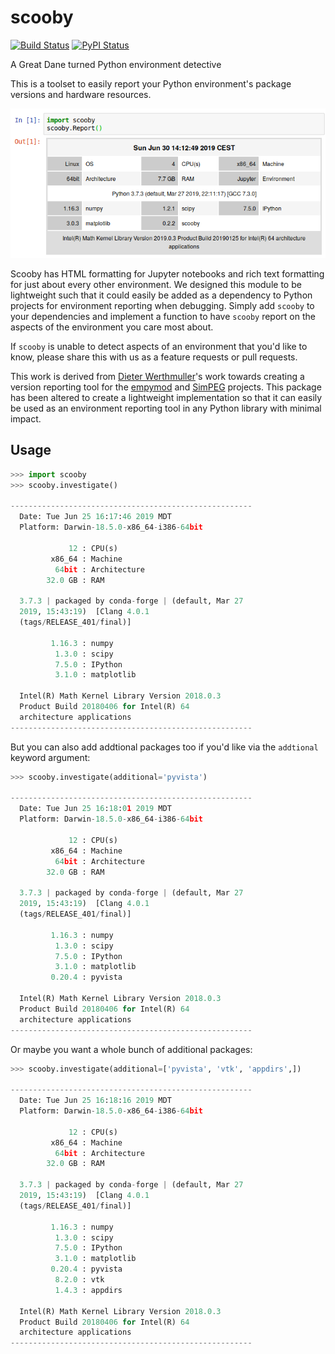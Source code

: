 # scooby

[![Build Status](https://travis-ci.org/banesullivan/scooby.svg?branch=master)](https://travis-ci.org/banesullivan/scooby)
[![PyPI Status](https://img.shields.io/pypi/v/scooby.svg?logo=python&logoColor=white)](https://pypi.org/project/scooby/)


A Great Dane turned Python environment detective

This is a toolset to easily report your Python environment's package versions
and hardware resources.


![Jupyter Notebook Formatting](https://github.com/banesullivan/scooby/raw/master/assets/jupyter.png)

Scooby has HTML formatting for Jupyter notebooks and rich text formatting for
just about every other environment. We designed this module to be lightweight
such that it could easily be added as a dependency to Python projects for
environment reporting when debugging. Simply add `scooby` to your dependencies
and implement a function to have `scooby` report on the aspects of the
environment you care most about.

If `scooby` is unable to detect aspects of an environment that you'd like to
know, please share this with us as a feature requests or pull requests.

This work is derived from [Dieter Werthmuller](https://github.com/prisae)'s work
towards creating a version reporting tool for the [empymod](https://github.com/empymod/)
and [SimPEG](https://github.com/simpeg/) projects.
This package has been altered to create a lightweight implementation so that it
can easily be used as an environment reporting tool in any Python library with
minimal impact.

## Usage

```py
>>> import scooby
>>> scooby.investigate()

------------------------------------------------------
  Date: Tue Jun 25 16:17:46 2019 MDT
  Platform: Darwin-18.5.0-x86_64-i386-64bit

             12 : CPU(s)
         x86_64 : Machine
          64bit : Architecture
        32.0 GB : RAM

  3.7.3 | packaged by conda-forge | (default, Mar 27
  2019, 15:43:19)  [Clang 4.0.1
  (tags/RELEASE_401/final)]

         1.16.3 : numpy
          1.3.0 : scipy
          7.5.0 : IPython
          3.1.0 : matplotlib

  Intel(R) Math Kernel Library Version 2018.0.3
  Product Build 20180406 for Intel(R) 64
  architecture applications
------------------------------------------------------
```

But you can also add addtional packages too if you'd like via the `addtional`
keyword argument:

```py
>>> scooby.investigate(additional='pyvista')

------------------------------------------------------
  Date: Tue Jun 25 16:18:01 2019 MDT
  Platform: Darwin-18.5.0-x86_64-i386-64bit

             12 : CPU(s)
         x86_64 : Machine
          64bit : Architecture
        32.0 GB : RAM

  3.7.3 | packaged by conda-forge | (default, Mar 27
  2019, 15:43:19)  [Clang 4.0.1
  (tags/RELEASE_401/final)]

         1.16.3 : numpy
          1.3.0 : scipy
          7.5.0 : IPython
          3.1.0 : matplotlib
         0.20.4 : pyvista

  Intel(R) Math Kernel Library Version 2018.0.3
  Product Build 20180406 for Intel(R) 64
  architecture applications
------------------------------------------------------
```

Or maybe you want a whole bunch of additional packages:

```py
>>> scooby.investigate(additional=['pyvista', 'vtk', 'appdirs',])

------------------------------------------------------
  Date: Tue Jun 25 16:18:16 2019 MDT
  Platform: Darwin-18.5.0-x86_64-i386-64bit

             12 : CPU(s)
         x86_64 : Machine
          64bit : Architecture
        32.0 GB : RAM

  3.7.3 | packaged by conda-forge | (default, Mar 27
  2019, 15:43:19)  [Clang 4.0.1
  (tags/RELEASE_401/final)]

         1.16.3 : numpy
          1.3.0 : scipy
          7.5.0 : IPython
          3.1.0 : matplotlib
         0.20.4 : pyvista
          8.2.0 : vtk
          1.4.3 : appdirs

  Intel(R) Math Kernel Library Version 2018.0.3
  Product Build 20180406 for Intel(R) 64
  architecture applications
------------------------------------------------------
```
